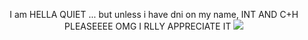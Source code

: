 <p align="center">
    <t> I am HELLA QUIET ... but unless i have dni on my name, INT AND C+H PLEASEEEE OMG I RLLY APPRECIATE IT </t>
    <img src="https://file.garden/Z1OpYh3OMHUM4tMG/swappap_graphic.png">
</p>
